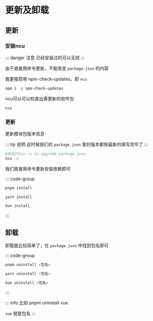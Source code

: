 # 更新及卸载



## 更新

### 安装ncu

::: danger 注意
已经安装过的可以无视
:::

由于直接用命令更新，不能改变 `package.json` 的内容

我更推荐用 npm-check-updates，即 `ncu`

```sh
npm i -g npm-check-updates
```

ncu可以可以检查出需更新的软件包

```sh
ncu
```


### 更新

更新模块包版本信息

::: tip 说明
这时候我们的 `package.json` 里的版本都按最新的填写完毕了
:::

```sh
#即运行ncu -u to upgrade package.json
ncu -u
```



我们直接用命令更新安装依赖即可


::: code-group
```sh [pmpm]
pnpm install
```

```sh [yarn]
yarn install
```

```sh [bun]
bun install
```
:::



## 卸载

卸载就比较简单了，在 `package.json` 中找到包名即可

::: code-group
```sh [pmpm]
pnpm uninstall <包名>
```

```sh [yarn]
yarn uninstall <包名>
```

```sh [bun]
bun uninstall <包名>
```
:::

::: info 比如
pnpm uninstall vue

`vue` 就是包名
:::